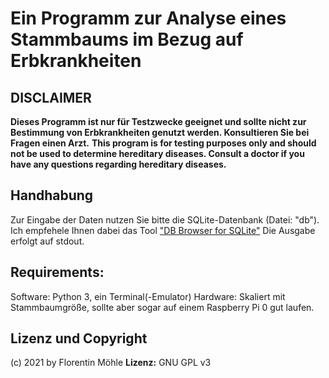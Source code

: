 # Ein Programm zur Analyse eines Stammbaums im Bezug auf Erbkrankheiten

## DISCLAIMER
__Dieses Programm ist nur für Testzwecke geeignet und sollte nicht zur Bestimmung von Erbkrankheiten genutzt werden. Konsultieren Sie bei Fragen einen Arzt.__
__This program is for testing purposes only and should not be used to determine hereditary diseases. Consult a doctor if you have any questions regarding hereditary diseases.__

## Handhabung
Zur Eingabe der Daten nutzen Sie bitte die SQLite-Datenbank (Datei: "db"). Ich empfehele Ihnen dabei das Tool ["DB Browser for SQLite"](https://sqlitebrowser.org)
Die Ausgabe erfolgt auf stdout.

## Requirements:
Software: Python 3, ein Terminal(-Emulator)
Hardware: Skaliert mit Stammbaumgröße, sollte aber sogar auf einem Raspberry Pi 0 gut laufen.

## Lizenz und Copyright

(c) 2021 by Florentin Möhle
__Lizenz:__ GNU GPL v3
